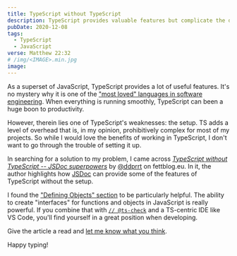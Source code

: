 ```yaml
---
title: TypeScript without TypeScript
description: TypeScript provides valuable features but complicate the development process. What are some alternatives that provide the features without the headache?
pubDate: 2020-12-08
tags:
  - TypeScript
  - JavaScript
verse: Matthew 22:32
# /img/<IMAGE>.min.jpg
image:
---
```


As a superset of JavaScript, TypeScript provides a lot of useful features. It's no mystery why it is one of the ["most loved" languages in software engineering](https://insights.stackoverflow.com/survey/2020#technology-most-loved-dreaded-and-wanted-languages-loved). When everything is running smoothly, TypeScript can been a huge boon to productivity.

However, therein lies one of TypeScript's weaknesses: the setup. TS adds a level of overhead that is, in my opinion, prohibitively complex for most of my projects. So while I would love the benefits of working in TypeScript, I don't want to go through the trouble of setting it up.

In searching for a solution to my problem, I came across [_TypeScript without TypeScript -- JSDoc superpowers_](https://fettblog.eu/typescript-jsdoc-superpowers/) by [@ddprrt](https://twitter.com//ddprrt) on fettblog.eu. In it, the author highlights how [JSDoc](https://jsdoc.app/) can provide some of the features of TypeScript without the setup.

I found the ["Defining Objects" section](https://fettblog.eu/typescript-jsdoc-superpowers/#defining-objects) to be particularly helpful. The ability to create "interfaces" for functions and objects in JavaScript is really powerful. If you combine that with [`// @ts-check`](https://code.visualstudio.com/docs/nodejs/working-with-javascript#_type-checking-javascript) and a TS-centric IDE like VS Code, you'll find yourself in a great position when developing.

Give the article a read and [let me know what you think](#comment-link).

Happy typing!
